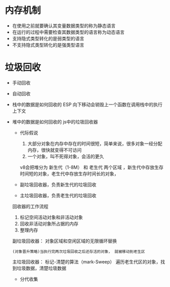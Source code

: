 # 内存机制
  - 在使用之前就要确认其变量数据类型的称为静态语言
  - 在运行的过程中需要检查其数据类型的语言称为动态语言
  - 支持隐式类型转化的是弱类型的语言
  - 不支持隐式类型转化的是强类型语言


# 垃圾回收
  - 手动回收
  - 自动回收

  - 栈中的数据是如何回收的
    ESP 向下移动会销毁上一个函数在调用栈中的执行上下文

  - 堆中的数据是如何回收的
    js中的垃圾回收器  

    - 代际假说  
      1. 大部分对象在内存中存在的时间很短，简单来说，很多对象一经分配内存，很快就变得不可访问
      2. 一个对象，叫不死得对象，会活的更久

      v8会把堆分为 新生代（1-8M） 和 老生代  两个区域 ，新生代中存放生存时间短的对象，老生代中存放生存时间长的对象，

    - 副垃圾回收器，负责新生代的垃圾回收
    - 主垃圾回收器，负责老生代的垃圾回收

    回收器的工作流程
      1. 标记空间活动对象和非活动对象
      2. 回收非活动对象所占据的内存
      3. 整理内存

      副垃圾回收器：
        对象区域和空闲区域的无限循环替换

        (对象晋升策略)当执行完两次垃圾回收之后还存活的对象， 就被移动到老生区

      主垃圾回收器：
        标记-清楚的算法（mark-Sweep）
        遍历老生代区的对象，找到垃圾数据，清楚垃圾数据


    - 分代收集


